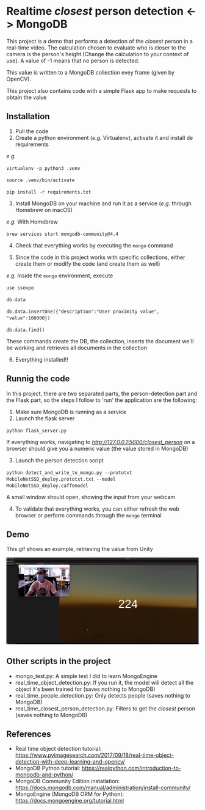 # Realtime *closest* person detection <-> MongoDB

This project is a demo that performs a detection of the *closest* person in a real-time video. The calculation chosen to evaluate who is closer to the camera is the person's height (Change the calculation to your context of use). A value of -1 means that no person is detected.

This value is written to a MongoDB collection evey frame (given by OpenCV).

This project also contains code with a simple Flask app to make requests to obtain the value

## Installation

1. Pull the code
2. Create a python environment (*e.g.* Virtualenv), activate it and install de requirements

*e.g.* 

`virtualenv -p python3 .venv`

`source .venv/bin/activate`

`pip install -r requirements.txt`

3. Install MongoDB on your machine and run it as a service (*e.g.* through Homebrew on macOS)

*e.g.* With Homebrew

`brew services start mongodb-community@4.4`

4. Check that everything works by executing the `mongo` command

5. Since the code in this project works with specific collections, either create them or modify the code (and create them as well)

*e.g.* Inside the `mongo` environment, execute

`use ssexpo`

`db.data`

`db.data.insertOne({"description":"User proximity value", "value":100000})`

`db.data.find()`

These commands create the DB, the collection, inserts the document we'll be working and retrieves all documents in the collection

6. Everything installed!!

## Runnig the code

In this project, there are two separated parts, the person-detection part and the Flask part, so the steps I follow to 'run' the application are the following:

1. Make sure MongoDB is running as a service
2. Launch the flask server

`python flask_server.py`

If everything works, navigating to *http://127.0.0.1:5000/closest_person* on a browser should give you a numeric value (the value stored in MongoDB)

3. Launch the person detection script

`python detect_and_write_to_mongo.py
        --prototxt MobileNetSSD_deploy.prototxt.txt
        --model MobileNetSSD_deploy.caffemodel`

A small window should open, showing the input from your webcam

4. To validate that everything works, you can either refresh the web browser or perform commands through the `mongo` terminal

## Demo

This gif shows an example, retrieving the value from Unity

![Unity demo](unity_demo.gif)

## Other scripts in the project

- mongo_test.py: A simple test I did to learn MongoEngine
- real_time_object_detection.py: If you run it, the model will detect all the object it's been trained for (saves nothing to MongoDB)
- real_time_people_detection.py: Only detects people (saves nothing to MongoDB)
- real_time_closest_person_detection.py: Filters to get the *closest* person (saves nothing to MongoDB)


## References
- Real time object detection tutorial: https://www.pyimagesearch.com/2017/09/18/real-time-object-detection-with-deep-learning-and-opencv/
- MongoDB Python tutorial: https://realpython.com/introduction-to-mongodb-and-python/
- MongoDB Community Edition installation: https://docs.mongodb.com/manual/administration/install-community/
- MongoEngine (MongoDB ORM for Python): https://docs.mongoengine.org/tutorial.html